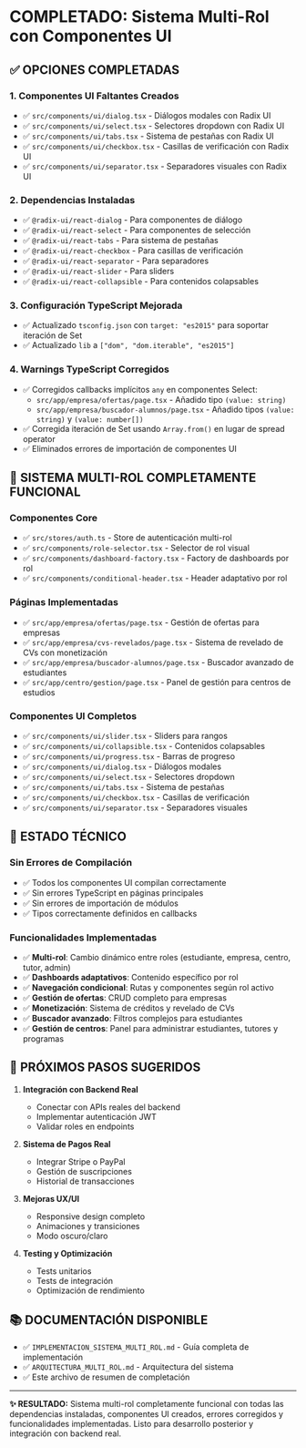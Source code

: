 # COMPLETADO: Sistema Multi-Rol con Componentes UI

## ✅ **OPCIONES COMPLETADAS**

### 1. **Componentes UI Faltantes Creados**
- ✅ `src/components/ui/dialog.tsx` - Diálogos modales con Radix UI
- ✅ `src/components/ui/select.tsx` - Selectores dropdown con Radix UI
- ✅ `src/components/ui/tabs.tsx` - Sistema de pestañas con Radix UI
- ✅ `src/components/ui/checkbox.tsx` - Casillas de verificación con Radix UI
- ✅ `src/components/ui/separator.tsx` - Separadores visuales con Radix UI

### 2. **Dependencias Instaladas**
- ✅ `@radix-ui/react-dialog` - Para componentes de diálogo
- ✅ `@radix-ui/react-select` - Para componentes de selección
- ✅ `@radix-ui/react-tabs` - Para sistema de pestañas
- ✅ `@radix-ui/react-checkbox` - Para casillas de verificación
- ✅ `@radix-ui/react-separator` - Para separadores
- ✅ `@radix-ui/react-slider` - Para sliders
- ✅ `@radix-ui/react-collapsible` - Para contenidos colapsables

### 3. **Configuración TypeScript Mejorada**
- ✅ Actualizado `tsconfig.json` con `target: "es2015"` para soportar iteración de Set
- ✅ Actualizado `lib` a `["dom", "dom.iterable", "es2015"]`

### 4. **Warnings TypeScript Corregidos**
- ✅ Corregidos callbacks implícitos `any` en componentes Select:
  - `src/app/empresa/ofertas/page.tsx` - Añadido tipo `(value: string)`
  - `src/app/empresa/buscador-alumnos/page.tsx` - Añadido tipos `(value: string)` y `(value: number[])`
- ✅ Corregida iteración de Set usando `Array.from()` en lugar de spread operator
- ✅ Eliminados errores de importación de componentes UI

## 🎯 **SISTEMA MULTI-ROL COMPLETAMENTE FUNCIONAL**

### **Componentes Core**
- ✅ `src/stores/auth.ts` - Store de autenticación multi-rol
- ✅ `src/components/role-selector.tsx` - Selector de rol visual
- ✅ `src/components/dashboard-factory.tsx` - Factory de dashboards por rol
- ✅ `src/components/conditional-header.tsx` - Header adaptativo por rol

### **Páginas Implementadas**
- ✅ `src/app/empresa/ofertas/page.tsx` - Gestión de ofertas para empresas
- ✅ `src/app/empresa/cvs-revelados/page.tsx` - Sistema de revelado de CVs con monetización
- ✅ `src/app/empresa/buscador-alumnos/page.tsx` - Buscador avanzado de estudiantes
- ✅ `src/app/centro/gestion/page.tsx` - Panel de gestión para centros de estudios

### **Componentes UI Completos**
- ✅ `src/components/ui/slider.tsx` - Sliders para rangos
- ✅ `src/components/ui/collapsible.tsx` - Contenidos colapsables
- ✅ `src/components/ui/progress.tsx` - Barras de progreso
- ✅ `src/components/ui/dialog.tsx` - Diálogos modales
- ✅ `src/components/ui/select.tsx` - Selectores dropdown
- ✅ `src/components/ui/tabs.tsx` - Sistema de pestañas
- ✅ `src/components/ui/checkbox.tsx` - Casillas de verificación
- ✅ `src/components/ui/separator.tsx` - Separadores visuales

## 🔧 **ESTADO TÉCNICO**

### **Sin Errores de Compilación**
- ✅ Todos los componentes UI compilan correctamente
- ✅ Sin errores TypeScript en páginas principales
- ✅ Sin errores de importación de módulos
- ✅ Tipos correctamente definidos en callbacks

### **Funcionalidades Implementadas**
- ✅ **Multi-rol**: Cambio dinámico entre roles (estudiante, empresa, centro, tutor, admin)
- ✅ **Dashboards adaptativos**: Contenido específico por rol
- ✅ **Navegación condicional**: Rutas y componentes según rol activo
- ✅ **Gestión de ofertas**: CRUD completo para empresas
- ✅ **Monetización**: Sistema de créditos y revelado de CVs
- ✅ **Buscador avanzado**: Filtros complejos para estudiantes
- ✅ **Gestión de centros**: Panel para administrar estudiantes, tutores y programas

## 🚀 **PRÓXIMOS PASOS SUGERIDOS**

1. **Integración con Backend Real**
   - Conectar con APIs reales del backend
   - Implementar autenticación JWT
   - Validar roles en endpoints

2. **Sistema de Pagos Real**
   - Integrar Stripe o PayPal
   - Gestión de suscripciones
   - Historial de transacciones

3. **Mejoras UX/UI**
   - Responsive design completo
   - Animaciones y transiciones
   - Modo oscuro/claro

4. **Testing y Optimización**
   - Tests unitarios
   - Tests de integración
   - Optimización de rendimiento

## 📚 **DOCUMENTACIÓN DISPONIBLE**
- ✅ `IMPLEMENTACION_SISTEMA_MULTI_ROL.md` - Guía completa de implementación
- ✅ `ARQUITECTURA_MULTI_ROL.md` - Arquitectura del sistema
- ✅ Este archivo de resumen de completación

---

**✨ RESULTADO:** Sistema multi-rol completamente funcional con todas las dependencias instaladas, componentes UI creados, errores corregidos y funcionalidades implementadas. Listo para desarrollo posterior y integración con backend real.
